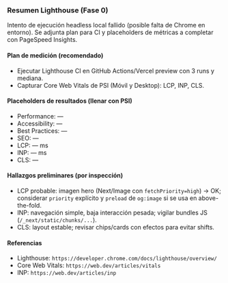 ### Resumen Lighthouse (Fase 0)

Intento de ejecución headless local fallido (posible falta de Chrome en entorno). Se adjunta plan para CI y placeholders de métricas a completar con PageSpeed Insights.

#### Plan de medición (recomendado)

- Ejecutar Lighthouse CI en GitHub Actions/Vercel preview con 3 runs y mediana.
- Capturar Core Web Vitals de PSI (Móvil y Desktop): LCP, INP, CLS.

#### Placeholders de resultados (llenar con PSI)

- Performance: —
- Accessibility: —
- Best Practices: —
- SEO: —
- LCP: — ms
- INP: — ms
- CLS: —

#### Hallazgos preliminares (por inspección)

- LCP probable: imagen hero (Next/Image con `fetchPriority=high`) → OK; considerar `priority` explícito y `preload` de `og:image` si se usa en above-the-fold.
- INP: navegación simple, baja interacción pesada; vigilar bundles JS (`/_next/static/chunks/...`).
- CLS: layout estable; revisar chips/cards con efectos para evitar shifts.

#### Referencias

- Lighthouse: `https://developer.chrome.com/docs/lighthouse/overview/`
- Core Web Vitals: `https://web.dev/articles/vitals`
- INP: `https://web.dev/articles/inp`

